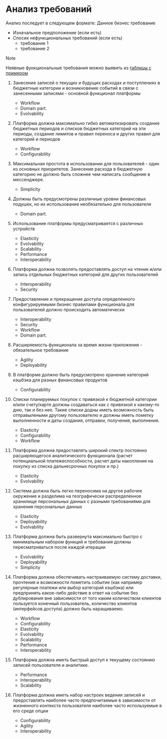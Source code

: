 # Анализ требований

Анализ последует в следующем формате: Данное бизнес требование

 - Изначальное предположение (если есть)
 - Спосик нефункциональных требований (если есть)
   - требование 1
   - требование 2

> [!NOTE]
> Неявные функциональные требования можно выявить из [таблицы с примером](https://docs.google.com/spreadsheets/d/1s8XG-fvMuJ8ulvWpDY0FrcawP0NN1cLXfdQlInLe_d4/edit?usp=sharingmd)

1. Занесение записей о текущих и будущих расходах и поступлениях в бюджетные категории и возникновение событий в связи 
с занесенными записями - основной функционал платформы
   - Workflow
   - Domain part.
   - Evolvability
   
2. Платформа должна максимально гибко автоматизировать создание бюджетных периодов и списков бюджетных категорий на эти 
периоды, создание лимитов и правил переноса и других правил для категорий и периодов
   - Workflow
   - Configurability

3. Максимальная простота в использовании для пользователей - один из основных приоритетов. Занесение расхода в 
бюджетную категорию не должно быть сложнее чем написать сообщение в мессенджере.
   - Simplicity

4. Должны быть предусмотрены различные уровни финансовых подушек, но их использование необязательно для пользователя
   - Domain part.
   
5. Использование платформы предусматривается с различных устройств
   - Elasticity
   - Evolvability
   - Scalability
   - Performance
   - Interoperability

6. Платформа должна позволять предоставлять доступ на чтение и/или запись отдельных бюджетных категорий для других
пользователей
   - Interoperability
   - Security

7. Предоставление и прекращение доступа определенного конфигурируемыми бизнес правилами функционала для пользователей 
должно происходить автоматически
   - Interoperability
   - Security
   - Workflow
   - Domain part.

8. Расширяемость функционала за время жизни приложения - обязательное требование
   - Agility
   - Deployability

9. В платформе должно быть предусмотрено хранение категорий кэшбэка для разных финансовых продуктов
   - Configurability

10. Списки планируемых покупок с привязкой к бюджетной категории и/или счету/карте должны создаваться как с привязкой к 
какому-то дню, так и без нее. Такие списки додны иметь возможность быть отправылеными другому пользователю и должны 
иметь пометку выполненности и даты создания, отправки, получения, выполнения.
    - Elasticity
    - Configurability
    - Workflow
    
11. Платформа должна предоставлять широкий спектр постоянно расширяющегося аналитического функционала (расчет 
потенциальной платежеспособности, расчет даты накопления на покупку из списка дальнесрочных покупок и пр.)
    - Elasticity
    - Evolvability

12. Система должна быть легко переносима на другое рабочее окружение и разделима на географически распределенное 
хранилище персональных данных с разными требованиями для хранения персональных данных
    - Elasticity
    - Deployability
    - Evolvability
    
13. Платформа должна быть развернута максимально быстро с минимальным набором функций и требования должны 
пересматриваться после каждой итерации
    - Evolvability
    - Deployability
    - Simplicity
    
14. Платформа должна обеспечивать настраиваемую систему доставки, прочтения и возможности пометить событие (как например 
регулярные платежи или выбор категорий кэшбэка) или предпринять какое-либо действие в ответ на событие без дублирования 
вне зависимости от того каким количеством клиентов пользуется конечный пользователь, количество клиентов (интерфейсов 
доступа) должно быть наращиваемо.
    - Workflow
    - Configurability
    - Elasticity
    - Evolvability
    - Scalability
    - Performance
    - Interoperability

15. Платформа должна иметь быстрый доступ к текущему состоянию записей пользователя и аналитике.
    - Performance
    - Interoperability
    - Scalability

16. Платформа должна иметь набор настроек ведения записей и предоставлять наиболее часто предпочитаемые в зависимости от 
жизненного контекста пользователя наиболее часто используемые в его среде опции
    - Configurability
    - Agility
    - Interoperability
